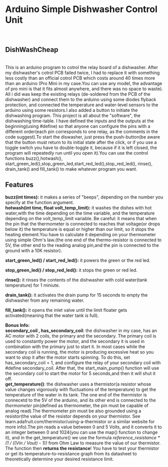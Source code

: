 <h1>Arduino Simple Dishwasher Control Unit</h1><br />
<h2>DishWashCheap</h2><br/>
This is an arduino program to cotrol the relay board of a dishwasher. 
After my dishwasher's cotrol PCB failed twice, I had to replace it with
something less costly than an official cotrol PCB which costs around 40 
times more than an arduino (Pro Mini in my case.You can use any model, 
the advantage of pro mini is that it fits almost anywhere, and there was no
space to waste). All i did was keep the existing relays (de-soldered from
the PCB of the dishwasher) and connect them to the arduino using some diodes 
flyback protection, and connected the temperature and water-level sensors to 
the arduino using some resistors.I also added a button to initiate the
dishwashing program. This project is all about the "software", the dishwashing 
time-table. I have defined the inputs and the outputs at the beginning(using 
#define) so that anyone can configure the pins with a different order(each pin
corresponds to one relay, as the comments in the code suggest).To start the
diswasher, just press the push-button(be aware that the button must return
to its initial state after the click, or if you use a toggle switch you have to 
double-toggle it, because if it is left closed, the program will repeatedly run
until you open it).You can use the control functions buzz(),hotwash(),
start_green_led(),stop_green_led,start_red_led(),stop_red_led(), rinse(),
drain_tank() and fill_tank() to make whatever program you want.
<br />
<h2>Features</h2>
<b>buzz(int times):</b>
    it makes a series of "beeps", depending on the number you specify at the function argument.

<br />
 <b>hotwash(int time, float volt_temp_limit):</b>
  it washes the dishes with hot water,with the time depending on the time variable, and the temperature depending on the volt_temp_limit
  variable. Be careful: it means that when the pin that the thermometer is connected to reaches that voltage(or drops below it) the 
  temperature is equal or higher than our limit, so it stops the heating element.You have to calculate it depending on your thermometer
  using simple Ohm's law.(the one end of the thermo-resistor is connected to 5V, the other end to the reading analog pin,and the pin is 
  connected to the ground with a 10K resistor).

<b>start_green_led() / start_red_led():</b>
  it powers the green or the red led.

<b>stop_green_led() / stop_red_led():</b>
  it stops the green or red led.

<b>rinse():</b>
  it rinses the contents of the dishwasher with cold water(tank temperature) for 1 miniute.

<b>drain_tank():</b>
  it activates the drain pump for 15 seconds to empty the dishwasher from any remaining water.

<b>fill_tank():</b>
  it opens the inlet valve until the limit floater gets activated(meaning that the water tank is full).

<b>Bonus Info:      </b>
  <br />
  <b>secondary_coil , has_secondary_coil</b>: the dishwasher in my case, has an AC motor with 2 coils, the primary and the secondary.
  The primary coil is used to constantly power the motor, and the secondary it is used in combination with the primary just to start it.
  In most cases while the secondary coil is running, the motor is producing excessive heat so you want to stop it after the motor 
  starts spinning. To do this, set has_secondary_coil = 1, and configure the relay of your secondary coil with #define secondary_coil.
  After that, the start_main_pump() function will use the secondary coil to start the motor for 5 seconds,and then it will shut it off.
  <br />
  <b>get_temperature()</b>: the dishwasher uses a thermistor(a resistor whose value changes vigorously with fluctuations of the 
  temperature) to get the temperature of the water in its tank. The one end of the thermistor is connecetd to the 5V of the arduino, and 
  its other end is connected to the *thermometer* pin(defined as thermometer, the pin must be capable of analog read).The thermometer 
  pin must be also grounded using a  resistor(the value of the resistor depends on your thermistor. See
  learn.adafruit.com/thermistor/using-a-thermistor or a similar website for more info).The pin reads a value between 0 and 5 Volts, and
  it converts it to an integer between 0 and 1024(you can use the map() function to change it), and in the get_temperature() we use the 
  formula *reference_resistance * (1 / ((Vin / Vout) - 1))* from Ohm Law to measure the value of our thermistor. The function then 
  <b>returns the resistance</b>! You have to test your thermistor or get its temperature-to-resistance graph from its datasheet to 
  theoretically determine your desired resistance limit.

  

